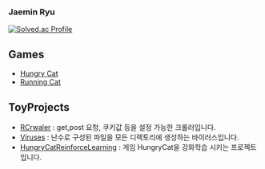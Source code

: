 ### Jaemin Ryu

[![Solved.ac Profile](http://mazassumnida.wtf/api/v2/generate_badge?boj=ryujm1828)](https://solved.ac/ryujm1828/)  

## Games
- [Hungry Cat](https://play.google.com/store/apps/details?id=com.Truer.HungryCat)
- [Running Cat](https://play.google.com/store/apps/details?id=com.Truer.RunningCat)
## ToyProjects
- [RCrwaler](https://github.com/ryujm1828/RCrawler) : get,post 요청, 쿠키값 등을 설정 가능한 크롤러입니다.
- [Viruses](https://github.com/ryujm1828/Viruses) : 난수로 구성된 파일을 모든 디렉토리에 생성하는 바이러스입니다.
- [HungryCatReinforceLearning](https://github.com/ryujm1828/HungryCatReinforceLearning) : 게임 HungryCat을 강화학습 시키는 프로젝트입니다.
